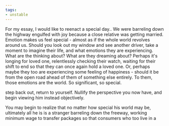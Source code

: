 ```yaml
---
tags:
- unstable
---
```


For my essay, I would like to reenact a special day.. We were barreling down the highway engulfed with joy because a close relative was getting married. Emotion makes us feel special - almost as if the whole world revolves around us. Should you look out my window and see another driver, take a moment to imagine their life, and what emotions they are experiencing. What are the thinking about? What are they dreaming about? Perhaps it's longing for loved one, relentlessly checking their watch, waiting for their shift to end so that they can once again hold a loved one. Or, perhaps maybe they too are experiencing some feeling of happiness - should it be from the open road ahead of them of something else entirely. To them, those emotions are the world. So significant, so special.

step back out, return to yourself. Nullify the perspective you now have, and begin viewing him instead objectively. 

You may begin to realize that no matter how special his world may be, ultimately all he is is a stranger barreling down the freeway, working minimum wage to transfer packages so that consumers who too live in a 